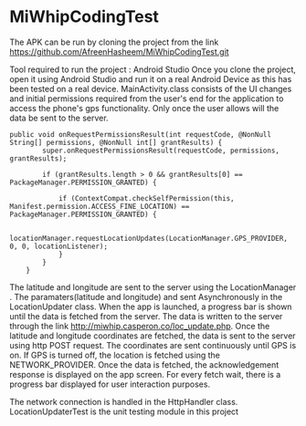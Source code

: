# MiWhipCodingTest
The APK can be run by cloning the project from the link https://github.com/AfreenHasheem/MiWhipCodingTest.git

Tool required to run the project : Android Studio
Once you clone the project, open it using Android Studio and run it on a real Android Device as this has been tested on a real device.
MainActivity.class consists of the UI changes and initial permissions required from the user's end for the application to access the phone's gps functionality. Only once the user allows will the data be sent to the server.



```
public void onRequestPermissionsResult(int requestCode, @NonNull String[] permissions, @NonNull int[] grantResults) {
        super.onRequestPermissionsResult(requestCode, permissions, grantResults);

        if (grantResults.length > 0 && grantResults[0] == PackageManager.PERMISSION_GRANTED) {

            if (ContextCompat.checkSelfPermission(this, Manifest.permission.ACCESS_FINE_LOCATION) == PackageManager.PERMISSION_GRANTED) {

                locationManager.requestLocationUpdates(LocationManager.GPS_PROVIDER, 0, 0, locationListener);
            }
        }
    }
```

The latitude and longitude are sent to the server using the LocationManager . The paramaters(latitude and longitude) and sent Asynchronously in the LocationUpdater class. When the app is launched, a progress bar is shown until the data is fetched from the server. The data is written to the server through the link http://miwhip.casperon.co/loc_update.php. Once the latitude and longitude coordinates are fetched, the data is sent to the server using http POST request. The coordinates are sent continuously until GPS is on. If GPS is turned off, the location is fetched using the NETWORK_PROVIDER.
Once the data is fetched, the acknowledgement response is displayed on the app screen. For every fetch wait, there is a progress bar displayed for user interaction purposes.

The network connection is handled in the HttpHandler class.
LocationUpdaterTest is the unit testing module in this project
